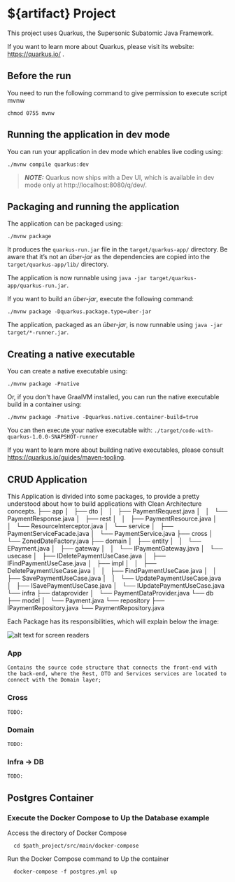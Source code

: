 # ${artifact} Project

This project uses Quarkus, the Supersonic Subatomic Java Framework.

If you want to learn more about Quarkus, please visit its website: https://quarkus.io/ .

## Before the run

You need to run the following command to give permission to execute script mvnw
```
chmod 0755 mvnw
```

## Running the application in dev mode

You can run your application in dev mode which enables live coding using:
```shell script
./mvnw compile quarkus:dev
```

> **_NOTE:_**  Quarkus now ships with a Dev UI, which is available in dev mode only at http://localhost:8080/q/dev/.

## Packaging and running the application

The application can be packaged using:
```shell script
./mvnw package
```
It produces the `quarkus-run.jar` file in the `target/quarkus-app/` directory.
Be aware that it’s not an _über-jar_ as the dependencies are copied into the `target/quarkus-app/lib/` directory.

The application is now runnable using `java -jar target/quarkus-app/quarkus-run.jar`.

If you want to build an _über-jar_, execute the following command:
```shell script
./mvnw package -Dquarkus.package.type=uber-jar
```

The application, packaged as an _über-jar_, is now runnable using `java -jar target/*-runner.jar`.

## Creating a native executable

You can create a native executable using: 
```shell script
./mvnw package -Pnative
```

Or, if you don't have GraalVM installed, you can run the native executable build in a container using: 
```shell script
./mvnw package -Pnative -Dquarkus.native.container-build=true
```

You can then execute your native executable with: `./target/code-with-quarkus-1.0.0-SNAPSHOT-runner`

If you want to learn more about building native executables, please consult https://quarkus.io/guides/maven-tooling.

## CRUD Application

This Application is divided into some packages, to provide a pretty understood about 
how to build applications with Clean Architecture concepts.
├── app
│   ├── dto
│   │   ├── PaymentRequest.java
│   │   └── PaymentResponse.java
│   ├── rest
│   │   ├── PaymentResource.java
│   │   └── ResourceInterceptor.java
│   └── service
│       ├── PaymentServiceFacade.java
│       └── PaymentService.java
├── cross
│   └── ZonedDateFactory.java
├── domain
│   ├── entity
│   │   └── EPayment.java
│   ├── gateway
│   │   └── IPaymentGateway.java
│   └── usecase
│       ├── IDeletePaymentUseCase.java
│       ├── IFindPaymentUseCase.java
│       ├── impl
│       │   ├── DeletePaymentUseCase.java
│       │   ├── FindPaymentUseCase.java
│       │   ├── SavePaymentUseCase.java
│       │   └── UpdatePaymentUseCase.java
│       ├── ISavePaymentUseCase.java
│       └── IUpdatePaymentUseCase.java
└── infra
    ├── dataprovider
    │   └── PaymentDataProvider.java
    └── db
        ├── model
        │   └── Payment.java
        └── repository
            ├── IPaymentRepository.java
            └── PaymentRepository.java

Each Package has its responsibilities, which will explain below the image:

![alt text for screen readers](tree.png "Project Structure")

### App
    Contains the source code structure that connects the front-end with the back-end, where the Rest, DTO and Services services are located to connect with the Domain layer;

### Cross
    TODO:

### Domain
    TODO:

### Infra -> DB
    TODO:
    
## Postgres Container

### Execute the Docker Compose to Up the Database example

Access the directory of Docker Compose

```shell script
  cd $path_project/src/main/docker-compose
```

Run the Docker Compose command to Up the container
```shell script
  docker-compose -f postgres.yml up
```

